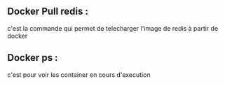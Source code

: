 

## Docker Pull redis : 
c'est la commande qui permet de telecharger l'image de redis à partir de docker 
## Docker ps :
c'est pour voir les container en cours d'execution 


